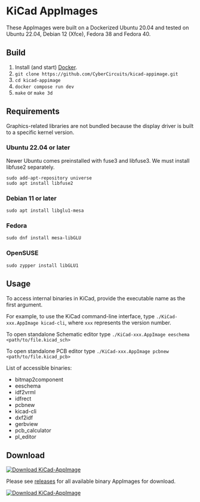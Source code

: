 # KiCad AppImages

These AppImages were built on a Dockerized Ubuntu 20.04 and tested on Ubuntu 22.04, Debian 12 (Xfce), Fedora 38 and Fedora 40.

## Build

1. Install (and start) [Docker](https://docs.docker.com/engine/install/).
2. `git clone https://github.com/CyberCircuits/kicad-appimage.git`
3. `cd kicad-appimage`
4. `docker compose run dev`
5. `make` or `make 3d`

## Requirements
Graphics-related libraries are not bundled because the display driver is built to a specific kernel version.

### Ubuntu 22.04 or later
Newer Ubuntu comes preinstalled with fuse3 and libfuse3. We must install libfuse2 separately.

```
sudo add-apt-repository universe
sudo apt install libfuse2
```

### Debian 11 or later

`sudo apt install libglu1-mesa`

### Fedora

`sudo dnf install mesa-libGLU`

### OpenSUSE

`sudo zypper install libGLU1`

## Usage

To access internal binaries in KiCad, provide the executable name as the first argument.

For example, to use the KiCad command-line interface, type `./KiCad-xxx.AppImage kicad-cli`, where `xxx` represents the version number.

To open standalone Schematic editor type `./KiCad-xxx.AppImage eeschema <path/to/file.kicad_sch>`

To open standalone PCB editor type `./KiCad-xxx.AppImage pcbnew <path/to/file.kicad_pcb>`

List of accessible binaries:
- bitmap2component
- eeschema
- idf2vrml
- idfrect
- pcbnew
- kicad-cli
- dxf2idf
- gerbview
- pcb_calculator
- pl_editor

## Download
[![Download KiCad-AppImage](https://a.fsdn.com/con/app/sf-download-button)](https://sourceforge.net/projects/kicad-appimage/files/latest/download)

Please see [releases](https://github.com/CyberCircuits/kicad-appimage/releases) for all available binary AppImages for download.

[![Download KiCad-AppImage](https://img.shields.io/sourceforge/dt/kicad-appimage.svg)](https://sourceforge.net/projects/kicad-appimage/files/latest/download)


